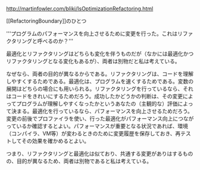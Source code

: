 http://martinfowler.com/bliki/IsOptimizationRefactoring.html

[[RefactoringBoundary]]のひとつ

'''プログラムのパフォーマンスを向上させるために変更を行った。これはリファクタリングと呼べるのか？'''

最適化とリファクタリングはどちらも変化を伴うものだが（なかには最適化かつリファクタリングとなる変化もあるが）、両者は別物だと私は考えている。

なぜなら、両者の目的が異なるからである。リファクタリングは、コードを理解しやすくするためである。最適化は、プログラムを速くするためである。変数の展開はどちらの場合にも用いられる。リファクタリングを行っているなら、それはコードをきれいにするためだろう。成功したかどうかの判断は、その変更によってプログラムが理解しやすくなったかというあなたの（主観的な）評価によって決まる。最適化を行っているなら、パフォーマンスを向上させるためだろう。変更の前後でプロファイラを使い、行った最適化がパフォーマンス向上につながっているか確認するとよい。パフォーマンスが重要となる状況であれば、環境（コンパイラ、VM等）が変わるときのために変更履歴を保存しておき、再テストしてその効果を確かめるとよい。

つまり、リファクタリングと最適化は似ており、共通する変更がありはするものの、目的が異なるため、両者は別物であると私は考えている。

